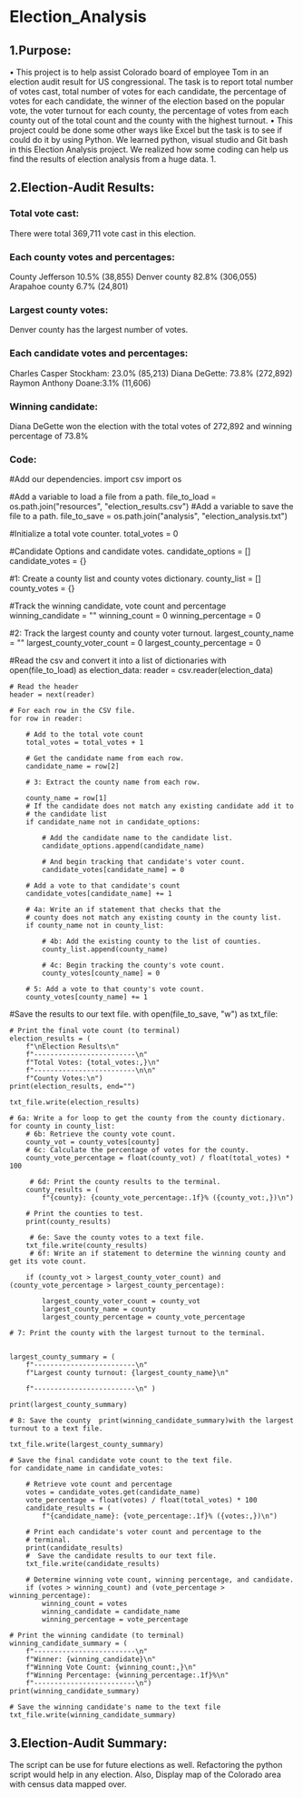 # Election_Analysis
## 1.Purpose:
•	This project is to help assist Colorado board of employee Tom in an election audit result for US congressional. The task is to report total number of votes cast, total number of votes for each candidate, the percentage of votes for each candidate, the winner of the election based on the popular vote, the voter turnout for each county, the percentage of votes from each county out of the total count and the county with the highest turnout.
•	This project could be done some other ways like Excel but the task is to see if could do it by using Python. We learned python, visual studio and Git bash in this Election Analysis project. We realized how some coding can help us find the results of election analysis from a huge data.
1.	
## 2.Election-Audit Results: 
### Total vote cast:
There were total 369,711 vote cast in this election.
### Each county votes and percentages:
County Jefferson 10.5% (38,855)
Denver county 82.8% (306,055)
Arapahoe county 6.7% (24,801)
### Largest county votes:
Denver county has the largest number of votes.
### Each candidate votes and percentages:
Charles Casper Stockham: 23.0% (85,213)
Diana DeGette: 73.8% (272,892)
Raymon Anthony Doane:3.1% (11,606)
### Winning candidate:
Diana DeGette won the election with the total votes of 272,892 and winning percentage of 73.8%

### Code:
#Add our dependencies.
import csv
import os

#Add a variable to load a file from a path.
file_to_load = os.path.join("resources", "election_results.csv")
#Add a variable to save the file to a path.
file_to_save = os.path.join("analysis", "election_analysis.txt")

#Initialize a total vote counter.
total_votes = 0

#Candidate Options and candidate votes.
candidate_options = []
candidate_votes = {}

#1: Create a county list and county votes dictionary.
county_list = []
county_votes = {}


#Track the winning candidate, vote count and percentage
winning_candidate = ""
winning_count = 0
winning_percentage = 0

#2: Track the largest county and county voter turnout.
largest_county_name = ""
largest_county_voter_count = 0
largest_county_percentage = 0


#Read the csv and convert it into a list of dictionaries
with open(file_to_load) as election_data:
    reader = csv.reader(election_data)

    # Read the header
    header = next(reader)

    # For each row in the CSV file.
    for row in reader:

        # Add to the total vote count
        total_votes = total_votes + 1

        # Get the candidate name from each row.
        candidate_name = row[2]

        # 3: Extract the county name from each row.

        county_name = row[1]
        # If the candidate does not match any existing candidate add it to
        # the candidate list
        if candidate_name not in candidate_options:

            # Add the candidate name to the candidate list.
            candidate_options.append(candidate_name)

            # And begin tracking that candidate's voter count.
            candidate_votes[candidate_name] = 0

        # Add a vote to that candidate's count
        candidate_votes[candidate_name] += 1

        # 4a: Write an if statement that checks that the
        # county does not match any existing county in the county list.
        if county_name not in county_list:

            # 4b: Add the existing county to the list of counties.
            county_list.append(county_name)

            # 4c: Begin tracking the county's vote count.
            county_votes[county_name] = 0

        # 5: Add a vote to that county's vote count.
        county_votes[county_name] += 1


#Save the results to our text file.
with open(file_to_save, "w") as txt_file:

    # Print the final vote count (to terminal)
    election_results = (
        f"\nElection Results\n"
        f"-------------------------\n"
        f"Total Votes: {total_votes:,}\n"
        f"-------------------------\n\n"
        f"County Votes:\n")
    print(election_results, end="")

    txt_file.write(election_results)

    # 6a: Write a for loop to get the county from the county dictionary.
    for county in county_list:
        # 6b: Retrieve the county vote count.
        county_vot = county_votes[county]
        # 6c: Calculate the percentage of votes for the county.
        county_vote_percentage = float(county_vot) / float(total_votes) * 100

         # 6d: Print the county results to the terminal.
        county_results = (
            f"{county}: {county_vote_percentage:.1f}% ({county_vot:,})\n")

        # Print the counties to test.
        print(county_results)

         # 6e: Save the county votes to a text file.
        txt_file.write(county_results)
         # 6f: Write an if statement to determine the winning county and get its vote count.

        if (county_vot > largest_county_voter_count) and (county_vote_percentage > largest_county_percentage):

            largest_county_voter_count = county_vot
            largest_county_name = county
            largest_county_percentage = county_vote_percentage

    # 7: Print the county with the largest turnout to the terminal.


    largest_county_summary = (
        f"-------------------------\n"
        f"Largest county turnout: {largest_county_name}\n"
    
        f"-------------------------\n" )
    
    print(largest_county_summary)

    # 8: Save the county  print(winning_candidate_summary)with the largest turnout to a text file.

    txt_file.write(largest_county_summary)

    # Save the final candidate vote count to the text file.
    for candidate_name in candidate_votes:

        # Retrieve vote count and percentage
        votes = candidate_votes.get(candidate_name)
        vote_percentage = float(votes) / float(total_votes) * 100
        candidate_results = (
            f"{candidate_name}: {vote_percentage:.1f}% ({votes:,})\n")

        # Print each candidate's voter count and percentage to the
        # terminal.
        print(candidate_results)
        #  Save the candidate results to our text file.
        txt_file.write(candidate_results)

        # Determine winning vote count, winning percentage, and candidate.
        if (votes > winning_count) and (vote_percentage > winning_percentage):
            winning_count = votes
            winning_candidate = candidate_name
            winning_percentage = vote_percentage

    # Print the winning candidate (to terminal)
    winning_candidate_summary = (
        f"-------------------------\n"
        f"Winner: {winning_candidate}\n"
        f"Winning Vote Count: {winning_count:,}\n"
        f"Winning Percentage: {winning_percentage:.1f}%\n"
        f"-------------------------\n")
    print(winning_candidate_summary)

    # Save the winning candidate's name to the text file
    txt_file.write(winning_candidate_summary)
























## 3.Election-Audit Summary:
The script can be use for future elections as well. Refactoring the python script would help in any election. Also, Display map of the Colorado area with census data mapped over.
